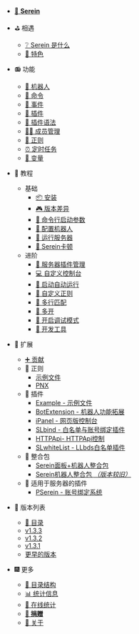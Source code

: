 
- [📘 **Serein**](https://github.com/Zaitonn/Serein)


- ⛳ 相遇
  - [❔ Serein 是什么](README.md)
  - [💎 特色](Feature.md)

- 📻 功能
  - [🤖 机器人](Function/Bot.md)
  - [🔩 命令](Function/Command.md)
  - [🎄 事件](Function/Event.md)
  - [🧩 插件](Function/JSPlugin.md)
  - [📝 插件语法](Function/JSDocs.md)
  - [👨‍💼 成员管理](Function/Member.md)
  - [📜 正则](Function/Regex.md)
  - [⏰ 定时任务](Function/Task.md)
  - [🎨 变量](Function/Variables.md)

- 🔮 教程
  - 基础
    - [📦 安装](Tutorial/Install.md)
    - [🎮 版本差异](Tutorial/DifferentVersions.md)
    - [🎯 命令行启动参数](Tutorial/SetupArgs.md)
    - [🤖 配置机器人](Tutorial/Bot.md)
    - [🚛 运行服务器](Tutorial/RunServer.md)
    - [🧨 Serein卡顿](Tutorial/Lagging.md)
  - 进阶
    - [🛒 服务器插件管理](Tutorial/ServerPlugins.md)
    - [💻 自定义控制台](Tutorial/CustomConsole.md)
    - [🎍 启动自动运行](Tutorial/AutoRun.md)
    - [🧵 自定义正则](Tutorial/CustomRegex.md)
    - [📑 多行匹配](Tutorial/MuiltLineMatch.md)
    - [📂 多开](Tutorial/MulitOpen.md)
    - [🔧 开启调试模式](Tutorial/DebugMode.md)
    - [🔨 开发工具](Tutorial/DevelopmentTool.md)

- 🌌 扩展
  - [➕ 贡献](Extension/Contribute.md)
  - 📜 正则
    - [示例文件](Extension/JSON/Demo.json.md)
    - [PNX](Extension/JSON/PNX.json.md)
  - 🧩 插件
    - [Example - 示例文件](Extension/JS/Example.js.md)
    - [BotExtension - 机器人功能拓展](Extension/JS/BotExtension.js.md)
    - [iPanel - 网页版控制台](https://ipanel.serein.cc)
    - [SLbind - 白名单与账号绑定插件](Extension/JS/SLbind.js.md)
    - [HTTPApi- HTTPApi控制](Extension/JS/HTTPApi.js.md)
    - [SLwhiteList - LLbds白名单插件](https://www.minebbs.com/resources/serein-llbds-slwhitelist-llbds-js.5216/)
  - 💼 整合包
    - [Serein面板+机器人整合包](https://www.minebbs.com/resources/serein.4390/)
    - [Serein机器人整合包 *（版本较旧）*](https://www.minebbs.com/resources/serein.4201/)
  - 🧀 适用于服务器的插件
    - [PSerein - 账号绑定系统](https://www.minebbs.com/resources/pserein.4211/)

- 🎡 版本列表
  - [📖 目录](Versions/README.md)
  - [v1.3.3](Versions/v1.3.3.md)
  - [v1.3.2](Versions/v1.3.2.md)
  - [v1.3.1](Versions/v1.3.1.md)
  - [更早的版本](https://github.com/Zaitonn/Serein/releases)

- 🎆 更多
  - [📁 目录结构](More/Structure.md)
  - [📊 统计信息](More/Status.md)
  - [🚄 在线统计](More/Online.html)
  - [**💖 捐赠**](Donate.md)
  - [📔 关于](More/About.md)
